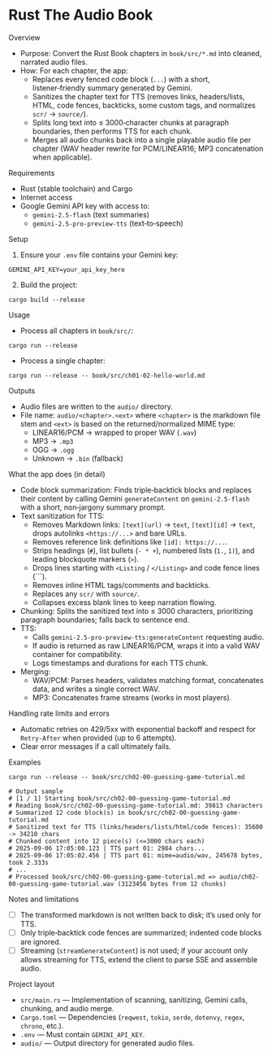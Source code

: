 # Rust The Audio Book

Overview

- Purpose: Convert the Rust Book chapters in `book/src/*.md` into cleaned, narrated audio files.
- How: For each chapter, the app:
  - Replaces every fenced code block (`...`) with a short, listener‑friendly summary generated by Gemini.
  - Sanitizes the chapter text for TTS (removes links, headers/lists, HTML, code fences, backticks, some custom tags, and normalizes `scr/` → `source/`).
  - Splits long text into ≤ 3000‑character chunks at paragraph boundaries, then performs TTS for each chunk.
  - Merges all audio chunks back into a single playable audio file per chapter (WAV header rewrite for PCM/LINEAR16; MP3 concatenation when applicable).

Requirements

- Rust (stable toolchain) and Cargo
- Internet access
- Google Gemini API key with access to:
  - `gemini-2.5-flash` (text summaries)
  - `gemini-2.5-pro-preview-tts` (text‑to‑speech)

Setup

1. Ensure your `.env` file contains your Gemini key:

```
GEMINI_API_KEY=your_api_key_here
```

2. Build the project:

```
cargo build --release
```

Usage

- Process all chapters in `book/src/`:

```
cargo run --release
```

- Process a single chapter:

```
cargo run --release -- book/src/ch01-02-hello-world.md
```

Outputs

- Audio files are written to the `audio/` directory.
- File name: `audio/<chapter>.<ext>` where `<chapter>` is the markdown file stem and `<ext>` is based on the returned/normalized MIME type:
  - LINEAR16/PCM → wrapped to proper WAV (`.wav`)
  - MP3 → `.mp3`
  - OGG → `.ogg`
  - Unknown → `.bin` (fallback)

What the app does (in detail)

- Code block summarization: Finds triple‑backtick blocks and replaces their content by calling Gemini `generateContent` on `gemini-2.5-flash` with a short, non‑jargony summary prompt.
- Text sanitization for TTS:
  - Removes Markdown links: `[text](url)` → `text`, `[text][id]` → `text`, drops autolinks `<https://...>` and bare URLs.
  - Removes reference link definitions like `[id]: https://...`.
  - Strips headings (`#`), list bullets (`- * +`), numbered lists (`1.`, `1)`), and leading blockquote markers (`>`).
  - Drops lines starting with `<Listing` / `</Listing>` and code fence lines (```).
  - Removes inline HTML tags/comments and backticks.
  - Replaces any `scr/` with `source/`.
  - Collapses excess blank lines to keep narration flowing.
- Chunking: Splits the sanitized text into ≤ 3000 characters, prioritizing paragraph boundaries; falls back to sentence end.
- TTS:
  - Calls `gemini-2.5-pro-preview-tts:generateContent` requesting audio.
  - If audio is returned as raw LINEAR16/PCM, wraps it into a valid WAV container for compatibility.
  - Logs timestamps and durations for each TTS chunk.
- Merging:
  - WAV/PCM: Parses headers, validates matching format, concatenates data, and writes a single correct WAV.
  - MP3: Concatenates frame streams (works in most players).

Handling rate limits and errors

- Automatic retries on 429/5xx with exponential backoff and respect for `Retry-After` when provided (up to 6 attempts).
- Clear error messages if a call ultimately fails.

Examples

```
cargo run --release -- book/src/ch02-00-guessing-game-tutorial.md

# Output sample
# [1 / 1] Starting book/src/ch02-00-guessing-game-tutorial.md
# Reading book/src/ch02-00-guessing-game-tutorial.md: 39813 characters
# Summarized 12 code block(s) in book/src/ch02-00-guessing-game-tutorial.md
# Sanitized text for TTS (links/headers/lists/html/code fences): 35600 -> 34210 chars
# Chunked content into 12 piece(s) (<=3000 chars each)
# 2025-09-06 17:05:00.123 | TTS part 01: 2984 chars...
# 2025-09-06 17:05:02.456 | TTS part 01: mime=audio/wav, 245678 bytes, took 2.333s
# ...
# Processed book/src/ch02-00-guessing-game-tutorial.md => audio/ch02-00-guessing-game-tutorial.wav (3123456 bytes from 12 chunks)
```

Notes and limitations

- [ ] The transformed markdown is not written back to disk; it’s used only for TTS.
- [ ] Only triple‑backtick code fences are summarized; indented code blocks are ignored.
- [ ] Streaming (`streamGenerateContent`) is not used; if your account only allows streaming for TTS, extend the client to parse SSE and assemble audio.

Project layout

- `src/main.rs` — Implementation of scanning, sanitizing, Gemini calls, chunking, and audio merge.
- `Cargo.toml` — Dependencies (`reqwest`, `tokio`, `serde`, `dotenvy`, `regex`, `chrono`, etc.).
- `.env` — Must contain `GEMINI_API_KEY`.
- `audio/` — Output directory for generated audio files.
